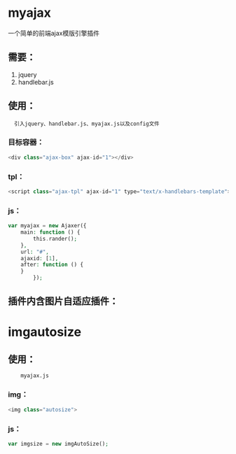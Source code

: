 # myajax
一个简单的前端ajax模版引擎插件
## 需要：
1. jquery
2. handlebar.js
## 使用：
      引入jquery、handlebar.js、myajax.js以及config文件
### 目标容器：
```php
<div class="ajax-box" ajax-id="1"></div>
```
### tpl：
```php
<script class="ajax-tpl" ajax-id="1" type="text/x-handlebars-template"></script>
```
### js：
```php
var myajax = new Ajaxer({
    main: function () {
        this.rander();
    },
    url: "#",
    ajaxid: [1],
    after: function () {
    }
		});
```
## 插件内含图片自适应插件：
# imgautosize
## 使用：
		myajax.js
### img：
```php
<img class="autosize">
```
### js：
```php
var imgsize = new imgAutoSize();
```
